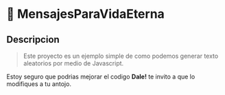 # 📖 MensajesParaVidaEterna
## Descripcion
> Este proyecto es un ejemplo simple de como podemos generar texto aleatorios por medio de Javascript.

Estoy seguro que podrias mejorar el codigo **Dale!** te invito a que lo modifiques a tu antojo. 